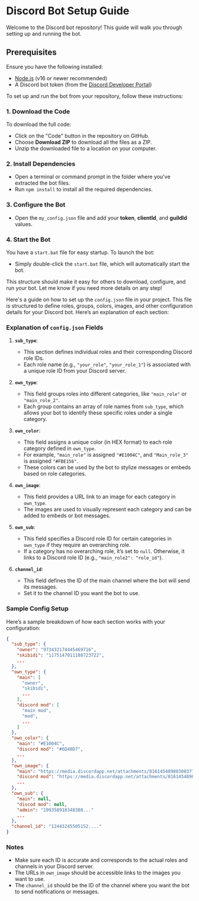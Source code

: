 # Discord Bot Setup Guide

Welcome to the Discord bot repository! This guide will walk you through setting up and running the bot.

## Prerequisites

Ensure you have the following installed:
- [Node.js](https://nodejs.org/) (v16 or newer recommended)
- A Discord bot token (from the [Discord Developer Portal](https://discord.com/developers/applications))

To set up and run the bot from your repository, follow these instructions:

### 1. Download the Code
To download the full code:
- Click on the "Code" button in the repository on GitHub.
- Choose **Download ZIP** to download all the files as a ZIP.
- Unzip the downloaded file to a location on your computer.

### 2. Install Dependencies
- Open a terminal or command prompt in the folder where you've extracted the bot files.
- Run `npm install` to install all the required dependencies.

### 3. Configure the Bot
- Open the `my_config.json` file and add your **token**, **clientId**, and **guildId** values.
  
### 4. Start the Bot
You have a `start.bat` file for easy startup. To launch the bot:
- Simply double-click the `start.bat` file, which will automatically start the bot. 

This structure should make it easy for others to download, configure, and run your bot. Let me know if you need more details on any step!

Here's a guide on how to set up the `config.json` file in your project. This file is structured to define roles, groups, colors, images, and other configuration details for your Discord bot. Here’s an explanation of each section:

### Explanation of `config.json` Fields

1. **`sub_type`**: 
   - This section defines individual roles and their corresponding Discord role IDs.
   - Each role name (e.g., `"your_role"`, `"your_role_1"`) is associated with a unique role ID from your Discord server.
   
2. **`own_type`**:
   - This field groups roles into different categories, like `"main_role"` or `"main_role_2"`.
   - Each group contains an array of role names from `sub_type`, which allows your bot to identify these specific roles under a single category.

3. **`own_color`**:
   - This field assigns a unique color (in HEX format) to each role category defined in `own_type`.
   - For example, `"main_role"` is assigned `"#E1004C"`, and `"Main_role_3"` is assigned `"#FBE156"`.
   - These colors can be used by the bot to stylize messages or embeds based on role categories.

4. **`own_image`**:
   - This field provides a URL link to an image for each category in `own_type`.
   - The images are used to visually represent each category and can be added to embeds or bot messages.
   
5. **`own_sub`**:
   - This field specifies a Discord role ID for certain categories in `own_type` if they require an overarching role.
   - If a category has no overarching role, it’s set to `null`. Otherwise, it links to a Discord role ID (e.g., `"main_role2": "role_id"`).
   
6. **`channel_id`**:
   - This field defines the ID of the main channel where the bot will send its messages.
   - Set it to the channel ID you want the bot to use.

### Sample Config Setup

Here’s a sample breakdown of how each section works with your configuration:

```json
{
  "sub_type": {
    "owner": "973432174445469716",
    "skibidi": "1175147011188723722",
    ...
  },
  "own_type": {
    "main": [
      "owner",
      "skibidi",
      ...
    ],
    "discord mod": [
      "main mod",
      "mod",
      ...
    ]
  },
  "own_color": {
    "main": "#E1004C",
    "discord mod": "#6D48D7",
    ...
  },
  "own_image": {
    "main": "https://media.discordapp.net/attachments/816145489803083779/1254841101014269972/discotools-xyz-icon.png...",
    "discord mod": "https://media.discordapp.net/attachments/816145489803083779/1254841100779257927/discotools-xyz-icon_1.png...",
    ...
  },
  "own_sub": {
    "main": null,
    "discod mod": null,
    "admin": "109358918348388..."
    ...
  },
  "channel_id": "12443245505152...."
}
```

### Notes
- Make sure each ID is accurate and corresponds to the actual roles and channels in your Discord server.
- The URLs in `own_image` should be accessible links to the images you want to use.
- The `channel_id` should be the ID of the channel where you want the bot to send notifications or messages.
